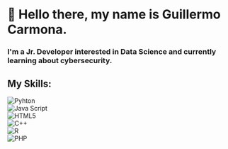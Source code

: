 # 👋 Hello there, my name is Guillermo Carmona.

### I'm a Jr. Developer interested in Data Science and currently learning about cybersecurity.

## My Skills:
![Pyhton](https://img.shields.io/badge/python-3670A0?style=for-the-badge&logo=python&logoColor=ffdd54) </br>
![Java Script](https://img.shields.io/badge/-Java%20Script-grey?logo=javascript) </br>
![HTML5](https://img.shields.io/badge/HTML5-E34F26?style=flat-square&logo=HTML5&logoColor=white)  </br>
![C++](https://img.shields.io/badge/-C++-blue?logo=cplusplus)  </br>
![R](https://img.shields.io/badge/R-blue)  </br>
![PHP](https://img.shields.io/badge/PHP-777BB4?logo=php&logoColor=white) </br>

<!--
**GC003/GC003** is a ✨ _special_ ✨ repository because its `README.md` (this file) appears on your GitHub profile.

Here are some ideas to get you started:

- 🔭 I’m currently working on ...
- 🌱 I’m currently learning ...
- 👯 I’m looking to collaborate on ...
- 🤔 I’m looking for help with ...
- 💬 Ask me about ...
- 📫 How to reach me: ...
- 😄 Pronouns: ...
- ⚡ Fun fact: ...
-->
